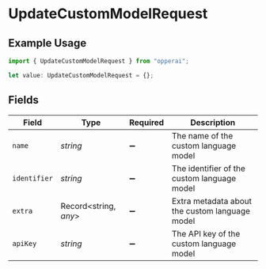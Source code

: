 # UpdateCustomModelRequest

## Example Usage

```typescript
import { UpdateCustomModelRequest } from "opperai";

let value: UpdateCustomModelRequest = {};
```

## Fields

| Field                                          | Type                                           | Required                                       | Description                                    |
| ---------------------------------------------- | ---------------------------------------------- | ---------------------------------------------- | ---------------------------------------------- |
| `name`                                         | *string*                                       | :heavy_minus_sign:                             | The name of the custom language model          |
| `identifier`                                   | *string*                                       | :heavy_minus_sign:                             | The identifier of the custom language model    |
| `extra`                                        | Record<string, *any*>                          | :heavy_minus_sign:                             | Extra metadata about the custom language model |
| `apiKey`                                       | *string*                                       | :heavy_minus_sign:                             | The API key of the custom language model       |